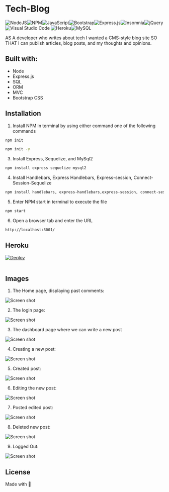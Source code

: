 # Tech-Blog 
![NodeJS](https://img.shields.io/badge/node.js-6DA55F?style=for-the-badge&logo=node.js&logoColor=white)![NPM](https://img.shields.io/badge/NPM-%23000000.svg?style=for-the-badge&logo=npm&logoColor=white)![JavaScript](https://img.shields.io/badge/javascript-%23323330.svg?style=for-the-badge&logo=javascript&logoColor=%23F7DF1E)![Bootstrap](https://img.shields.io/badge/bootstrap-%23563D7C.svg?style=for-the-badge&logo=bootstrap&logoColor=white)![Express.js](https://img.shields.io/badge/express.js-%23404d59.svg?style=for-the-badge&logo=express&logoColor=%2361DAFB)![Insomnia](https://img.shields.io/badge/Insomnia-black?style=for-the-badge&logo=insomnia&logoColor=5849BE)![jQuery](https://img.shields.io/badge/jquery-%230769AD.svg?style=for-the-badge&logo=jquery&logoColor=white)![Visual Studio Code](https://img.shields.io/badge/Visual%20Studio%20Code-0078d7.svg?style=for-the-badge&logo=visual-studio-code&logoColor=white)	![Heroku](https://img.shields.io/badge/heroku-%23430098.svg?style=for-the-badge&logo=heroku&logoColor=white)![MySQL](https://img.shields.io/badge/mysql-%2300f.svg?style=for-the-badge&logo=mysql&logoColor=white)

AS A developer who writes about tech
I wanted a CMS-style blog site
SO THAT I can publish articles, blog posts, and my thoughts and opinions.

## Built with: 	
* Node  
* Express.js
* SQL
* ORM
* MVC
* Bootstrap CSS


## Installation

1. Install NPM in terminal by using either command one of the following commands
```bash
npm init 
```
```bash
npm init -y
```
3. Install Express, Sequelize, and MySql2
```bash
npm install express sequelize mysql2
```
4. Install Handlebars, Express Handlebars, Express-session, Connect-Session-Sequelize

```bash
npm install handlebars, express-handlebars,express-session, connect-session-sequelize
```

5. Enter NPM start in terminal to execute the file
```bash 
npm start
```
6. Open a browser tab and enter the URL 
```bash
http://localhost:3001/
```

##  Heroku 
[![Deploy](https://www.herokucdn.com/deploy/button.svg)](https://tranquil-fortress-39939.herokuapp.com/)
<br><br>

## Images

1. The Home page, displaying past comments: 

![Screen shot](/images/Screen%20Shot%202021-10-09%20at%209.25.22%20AM.png)

2. The login page:

![Screen shot](/images/Screen%20Shot%202021-10-09%20at%209.25.46%20AM.png)

3. The dashboard page where we can write a new post

![Screen shot](/images/Screen%20Shot%202021-10-09%20at%209.31.19%20AM.png)

4. Creating a new post:

![Screen shot](/images/Screen%20Shot%202021-10-09%20at%209.31.41%20AM.png)

5. Created post:

![Screen shot](/images/Screen%20Shot%202021-10-09%20at%209.31.46%20AM.png)

6. Editing the new post:

![Screen shot](/images/Screen%20Shot%202021-10-09%20at%209.31.55%20AM.png)

7. Posted edited post:

![Screen shot](/images/Screen%20Shot%202021-10-09%20at%209.32.00%20AM.png)

8. Deleted new post:

![Screen shot](/images/Screen%20Shot%202021-10-09%20at%209.32.16%20AM.png)

9. Logged Out:

![Screen shot](/images/Screen%20Shot%202021-10-09%20at%209.25.22%20AM.png)




## License
Made with :sparkling_heart: